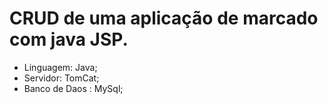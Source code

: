 # CRUD de uma aplicação de marcado com java JSP.

* Linguagem: Java;
* Servidor: TomCat;
* Banco de Daos : MySql;
